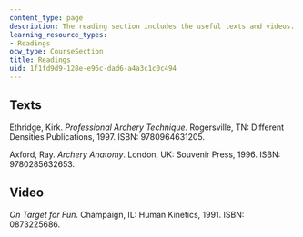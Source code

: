 ```yaml
---
content_type: page
description: The reading section includes the useful texts and videos.
learning_resource_types:
- Readings
ocw_type: CourseSection
title: Readings
uid: 1f1fd9d9-128e-e96c-dad6-a4a3c1c0c494
---
```


Texts
-----

Ethridge, Kirk. _Professional Archery Technique_. Rogersville, TN: Different Densities Publications, 1997. ISBN: 9780964631205.

Axford, Ray. _Archery Anatomy_. London, UK: Souvenir Press, 1996. ISBN: 9780285632653.

Video
-----

_On Target for Fun_. Champaign, IL: Human Kinetics, 1991. ISBN: 0873225686.